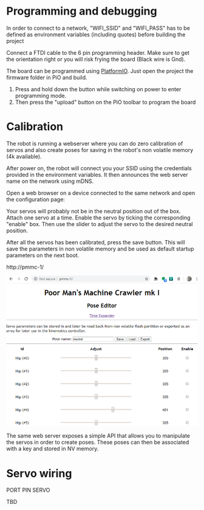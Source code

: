 # Programming and debugging

In order to connect to a network, "WIFI_SSID" and "WIFI_PASS" has to be defined as environment 
variables (including quotes) before building the project

Connect a FTDI cable to the 6 pin programming header. Make sure to get the orientation right or you will risk frying the board (Black wire is Gnd).

The board can be programmed using [PlatformIO](https://platformio.org/). Just open the project the firmware folder in PiO and build.

1. Press and hold down the button while switching on power to enter programming mode. 
1. Then press the "upload" button on the PiO toolbar to program the board

# Calibration

The robot is running a webserver where you can do zero calibration of servos and also create poses for saving in the robot's non volatile memory (4k available).

After power on, the robot will connect you your SSID using the credentials provided in the environment variables. It then announces the web server name on the network using mDNS.

Open a web browser on a device connected to the same network and open the configuration page:

Your servos will probably not be in the neutral position out of the box. Attach one servo at a time. Enable the servo by ticking the corresponding "enable" box. Then use the slider to adjust the servo to the desired neutral position.

After all the servos has been calibrated, press the save button. This will save the parameters in non volatile memory and be used as default startup parameters on the next boot.

http://pmmc-1/

![Configuration page](https://github.com/hansj66/PMMC-1/raw/master/images/webserver.png)

The same web server exposes a simple API that allows you to manipulate the servos in order to create poses. These poses can then be associated with a key and stored in NV memory.

# Servo wiring

PORT	PIN	SERVO

TBD
